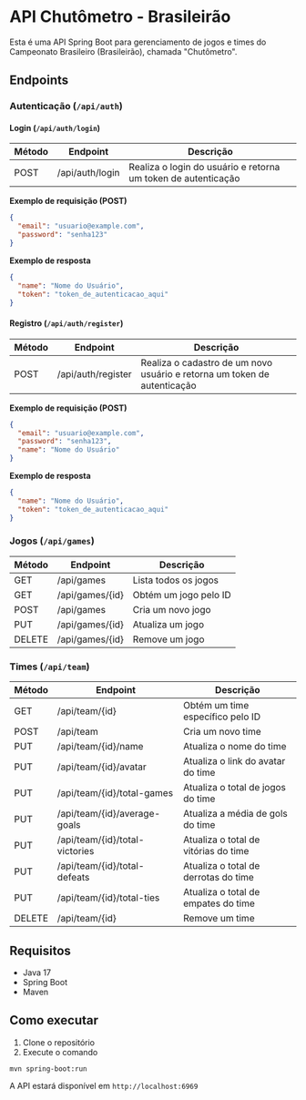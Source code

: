 
# API Chutômetro - Brasileirão
Esta é uma API Spring Boot para gerenciamento de jogos e times do Campeonato Brasileiro (Brasileirão), chamada "Chutômetro".

## Endpoints

### Autenticação (`/api/auth`)

#### Login (`/api/auth/login`)

| Método | Endpoint              | Descrição                |
|--------|-----------------------|--------------------------|
| POST   | /api/auth/login        | Realiza o login do usuário e retorna um token de autenticação |

**Exemplo de requisição (POST)**
```json
{
  "email": "usuario@example.com",
  "password": "senha123"
}
```

**Exemplo de resposta**
```json
{
  "name": "Nome do Usuário",
  "token": "token_de_autenticacao_aqui"
}
```

#### Registro (`/api/auth/register`)

| Método | Endpoint              | Descrição                |
|--------|-----------------------|--------------------------|
| POST   | /api/auth/register     | Realiza o cadastro de um novo usuário e retorna um token de autenticação |

**Exemplo de requisição (POST)**
```json
{
  "email": "usuario@example.com",
  "password": "senha123",
  "name": "Nome do Usuário"
}
```

**Exemplo de resposta**
```json
{
  "name": "Nome do Usuário",
  "token": "token_de_autenticacao_aqui"
}
```

### Jogos (`/api/games`)

| Método | Endpoint            | Descrição               |
|--------|---------------------|--------------------------|
| GET    | /api/games          | Lista todos os jogos     |
| GET    | /api/games/{id}     | Obtém um jogo pelo ID    |
| POST   | /api/games          | Cria um novo jogo        |
| PUT    | /api/games/{id}     | Atualiza um jogo         |
| DELETE | /api/games/{id}     | Remove um jogo           |

### Times (`/api/team`)

| Método | Endpoint                            | Descrição                            |
|--------|-------------------------------------|----------------------------------------|
| GET    | /api/team/{id}                      | Obtém um time específico pelo ID       |
| POST   | /api/team                           | Cria um novo time                      |
| PUT    | /api/team/{id}/name                 | Atualiza o nome do time                |
| PUT    | /api/team/{id}/avatar               | Atualiza o link do avatar do time      |
| PUT    | /api/team/{id}/total-games          | Atualiza o total de jogos do time      |
| PUT    | /api/team/{id}/average-goals        | Atualiza a média de gols do time       |
| PUT    | /api/team/{id}/total-victories      | Atualiza o total de vitórias do time   |
| PUT    | /api/team/{id}/total-defeats        | Atualiza o total de derrotas do time   |
| PUT    | /api/team/{id}/total-ties           | Atualiza o total de empates do time    |
| DELETE | /api/team/{id}                      | Remove um time                         |

## Requisitos
- Java 17
- Spring Boot
- Maven

## Como executar
1. Clone o repositório
2. Execute o comando

```
mvn spring-boot:run
```

A API estará disponível em `http://localhost:6969`
